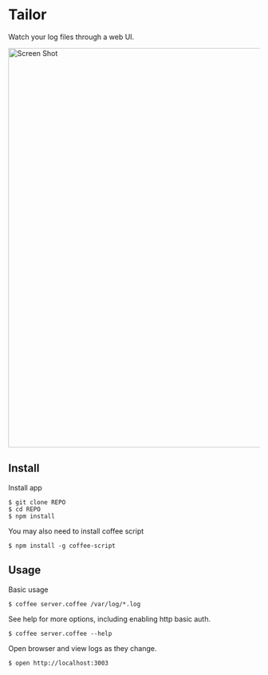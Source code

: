 # Tailor

Watch your log files through a web UI.

<img src="http://alexandergibbons.com/static/tailor_screen_shot.png" title="Screen Shot" width="800"/>

## Install

Install app

    $ git clone REPO
    $ cd REPO
    $ npm install
    
You may also need to install coffee script

    $ npm install -g coffee-script

## Usage

Basic usage

    $ coffee server.coffee /var/log/*.log

See help for more options, including enabling http basic auth.

    $ coffee server.coffee --help
    
Open browser and view logs as they change.

    $ open http://localhost:3003